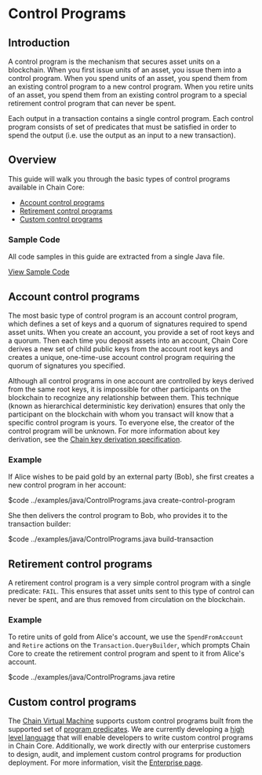 # Control Programs

## Introduction

A control program is the mechanism that secures asset units on a blockchain. When you first issue units of an asset, you issue them into a control program. When you spend units of an asset, you spend them from an existing control program to a new control program. When you retire units of an asset, you spend them from an existing control program to a special retirement control program that can never be spent.

Each output in a transaction contains a single control program. Each control program consists of set of predicates that must be satisfied in order to spend the output (i.e. use the output as an input to a new transaction).

## Overview

This guide will walk you through the basic types of control programs available in Chain Core:

* [Account control programs](#account-control-programs)
* [Retirement control programs](#retirement-control-programs)
* [Custom control programs](#custom-control-programs)

### Sample Code

All code samples in this guide are extracted from a single Java file.

<a href="../examples/java/ControlPrograms.java" class="downloadBtn btn success" target="\_blank">View Sample Code</a>

## Account control programs

The most basic type of control program is an account control program, which defines a set of keys and a quorum of signatures required to spend asset units. When you create an account, you provide a set of root keys and a quorum. Then each time you deposit assets into an account, Chain Core derives a new set of child public keys from the account root keys and creates a unique, one-time-use account control program requiring the quorum of signatures you specified.

Although all control programs in one account are controlled by keys derived from the same root keys, it is impossible for other participants on the blockchain to recognize any relationship between them. This technique (known as hierarchical deterministic key derivation) ensures that only the participant on the blockchain with whom you transact will know that a specific control program is yours. To everyone else, the creator of the control program will be unknown. For more information about key derivation, see the [Chain key derivation specification](../../protocol/specifications/chainkd.md).

### Example

If Alice wishes to be paid gold by an external party (Bob), she first creates a new control program in her account:

$code ../examples/java/ControlPrograms.java create-control-program

She then delivers the control program to Bob, who provides it to the transaction builder:

$code ../examples/java/ControlPrograms.java build-transaction

## Retirement control programs

A retirement control program is a very simple control program with a single predicate: `FAIL`. This ensures that asset units sent to this type of control can never be spent, and are thus removed from circulation on the blockchain.

### Example

To retire units of gold from Alice's account, we use the `SpendFromAccount` and `Retire` actions on the `Transaction.QueryBuilder`, which prompts Chain Core to create the retirement control program and spent to it from Alice's account.

$code ../examples/java/ControlPrograms.java retire

## Custom control programs

The [Chain Virtual Machine](../../protocol/specifications/vm1.md) supports custom control programs built from the supported set of [program predicates](../../protocol/papers/blockchain-programs.md#predicates). We are
currently developing a [high level language](../../protocol/papers/blockchain-programs.md#ivy) that will enable developers to write custom control programs in Chain Core. Additionally, we work directly with our enterprise customers to design, audit, and implement custom control programs for production deployment. For more information, visit the [Enterprise page](https://chain.com/enterprise).
